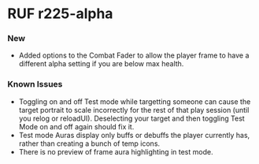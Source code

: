 # RUF r225-alpha
### New
* Added options to the Combat Fader to allow the player frame to have a different alpha setting if you are below max health.

### Known Issues
* Toggling on and off Test mode while targetting someone can cause the target portrait to scale incorrectly for the rest of that play session (until you relog or reloadUI). Deselecting your target and then toggling Test Mode on and off again should fix it.
* Test mode Auras display only buffs or debuffs the player currently has, rather than creating a bunch of temp icons.
* There is no preview of frame aura highlighting in test mode.